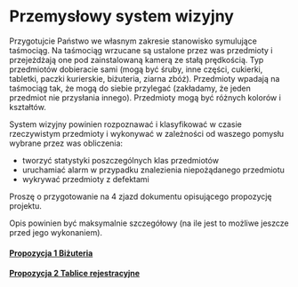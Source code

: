 # Przemysłowy system wizyjny
Przygotujcie Państwo we własnym zakresie stanowisko symulujące taśmociąg. 
Na taśmociąg wrzucane są ustalone przez was przedmioty i przejeżdżają one pod zainstalowaną kamerą ze stałą prędkością. 
Typ przedmiotów dobieracie sami (mogą być śruby, inne części, cukierki, tabletki, paczki kurierskie, biżuteria, ziarna zbóż). 
Przedmioty wpadają na taśmociąg tak, że mogą do siebie przylegać (zakładamy, że jeden przedmiot nie przysłania innego). 
Przedmioty mogą być różnych kolorów i kształtów.

System wizyjny powinien rozpoznawać i klasyfikować w czasie rzeczywistym przedmioty i wykonywać w zależności od waszego pomysłu wybrane przez was obliczenia:
- tworzyć statystyki poszczególnych klas przedmiotów
- uruchamiać alarm w przypadku znalezienia niepożądanego przedmiotu
- wykrywać przedmioty z defektami

Proszę o przygotowanie na 4 zjazd dokumentu opisującego propozycję projektu.

Opis powinien być maksymalnie szczegółowy (na ile jest to możliwe jeszcze przed jego wykonaniem).

#### [Propozycja 1 Biżuteria](/Project_proposals/Propozycja_v1_bizuteria.pdf)
#### [Propozycja 2 Tablice rejestracyjne](/Project_proposals/Propozycja_v2_tablice_rejestracyjne.pdf)